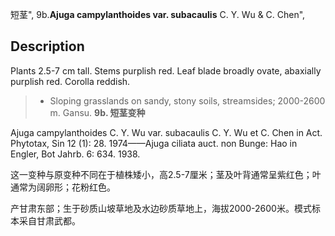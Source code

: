 短茎",
9b.**Ajuga campylanthoides var. subacaulis** C. Y. Wu & C. Chen",

## Description
Plants 2.5-7 cm tall. Stems purplish red. Leaf blade broadly ovate, abaxially purplish red. Corolla reddish.

> * Sloping grasslands on sandy, stony soils, streamsides; 2000-2600 m. Gansu.
**9b. 短茎变种**

Ajuga campylanthoides C. Y. Wu var. subacaulis C. Y. Wu et C. Chen in Act. Phytotax, Sin 12 (1): 28. 1974——Ajuga ciliata auct. non Bunge: Hao in Engler, Bot Jahrb. 6: 634. 1938.

这一变种与原变种不同在于植株矮小，高2.5-7厘米；茎及叶背通常呈紫红色；叶通常为阔卵形；花粉红色。

产甘肃东部；生于砂质山坡草地及水边砂质草地上，海拔2000-2600米。模式标本采自甘肃武都。
